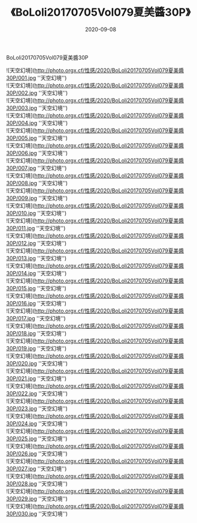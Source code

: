 ﻿---
layout: post
title:  《BoLoli20170705Vol079夏美醬30P》
date:   2020-09-08
img: http://photo.orgx.cf/性感/2020/BoLoli20170705Vol079夏美醬30P/000.jpg
categories: [美女, 性感, 泳衣]
---

BoLoli20170705Vol079夏美醬30P



![天空幻境](http://photo.orgx.cf/性感/2020/BoLoli20170705Vol079夏美醬30P/001.jpg ''天空幻境'') <br>
![天空幻境](http://photo.orgx.cf/性感/2020/BoLoli20170705Vol079夏美醬30P/002.jpg ''天空幻境'') <br>
![天空幻境](http://photo.orgx.cf/性感/2020/BoLoli20170705Vol079夏美醬30P/003.jpg ''天空幻境'') <br>
![天空幻境](http://photo.orgx.cf/性感/2020/BoLoli20170705Vol079夏美醬30P/004.jpg ''天空幻境'') <br>
![天空幻境](http://photo.orgx.cf/性感/2020/BoLoli20170705Vol079夏美醬30P/005.jpg ''天空幻境'') <br>
![天空幻境](http://photo.orgx.cf/性感/2020/BoLoli20170705Vol079夏美醬30P/006.jpg ''天空幻境'') <br>
![天空幻境](http://photo.orgx.cf/性感/2020/BoLoli20170705Vol079夏美醬30P/007.jpg ''天空幻境'') <br>
![天空幻境](http://photo.orgx.cf/性感/2020/BoLoli20170705Vol079夏美醬30P/008.jpg ''天空幻境'') <br>
![天空幻境](http://photo.orgx.cf/性感/2020/BoLoli20170705Vol079夏美醬30P/009.jpg ''天空幻境'') <br>
![天空幻境](http://photo.orgx.cf/性感/2020/BoLoli20170705Vol079夏美醬30P/010.jpg ''天空幻境'') <br>
![天空幻境](http://photo.orgx.cf/性感/2020/BoLoli20170705Vol079夏美醬30P/011.jpg ''天空幻境'') <br>
![天空幻境](http://photo.orgx.cf/性感/2020/BoLoli20170705Vol079夏美醬30P/012.jpg ''天空幻境'') <br>
![天空幻境](http://photo.orgx.cf/性感/2020/BoLoli20170705Vol079夏美醬30P/013.jpg ''天空幻境'') <br>
![天空幻境](http://photo.orgx.cf/性感/2020/BoLoli20170705Vol079夏美醬30P/014.jpg ''天空幻境'') <br>
![天空幻境](http://photo.orgx.cf/性感/2020/BoLoli20170705Vol079夏美醬30P/015.jpg ''天空幻境'') <br>
![天空幻境](http://photo.orgx.cf/性感/2020/BoLoli20170705Vol079夏美醬30P/016.jpg ''天空幻境'') <br>
![天空幻境](http://photo.orgx.cf/性感/2020/BoLoli20170705Vol079夏美醬30P/017.jpg ''天空幻境'') <br>
![天空幻境](http://photo.orgx.cf/性感/2020/BoLoli20170705Vol079夏美醬30P/018.jpg ''天空幻境'') <br>
![天空幻境](http://photo.orgx.cf/性感/2020/BoLoli20170705Vol079夏美醬30P/019.jpg ''天空幻境'') <br>
![天空幻境](http://photo.orgx.cf/性感/2020/BoLoli20170705Vol079夏美醬30P/020.jpg ''天空幻境'') <br>
![天空幻境](http://photo.orgx.cf/性感/2020/BoLoli20170705Vol079夏美醬30P/021.jpg ''天空幻境'') <br>
![天空幻境](http://photo.orgx.cf/性感/2020/BoLoli20170705Vol079夏美醬30P/022.jpg ''天空幻境'') <br>
![天空幻境](http://photo.orgx.cf/性感/2020/BoLoli20170705Vol079夏美醬30P/023.jpg ''天空幻境'') <br>
![天空幻境](http://photo.orgx.cf/性感/2020/BoLoli20170705Vol079夏美醬30P/024.jpg ''天空幻境'') <br>
![天空幻境](http://photo.orgx.cf/性感/2020/BoLoli20170705Vol079夏美醬30P/025.jpg ''天空幻境'') <br>
![天空幻境](http://photo.orgx.cf/性感/2020/BoLoli20170705Vol079夏美醬30P/026.jpg ''天空幻境'') <br>
![天空幻境](http://photo.orgx.cf/性感/2020/BoLoli20170705Vol079夏美醬30P/027.jpg ''天空幻境'') <br>
![天空幻境](http://photo.orgx.cf/性感/2020/BoLoli20170705Vol079夏美醬30P/028.jpg ''天空幻境'') <br>
![天空幻境](http://photo.orgx.cf/性感/2020/BoLoli20170705Vol079夏美醬30P/029.jpg ''天空幻境'') <br>
![天空幻境](http://photo.orgx.cf/性感/2020/BoLoli20170705Vol079夏美醬30P/030.jpg ''天空幻境'') <br>